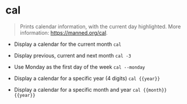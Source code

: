 # cal
> Prints calendar information, with the current day highlighted.
> More information: <https://manned.org/cal>.

- Display a calendar for the current month
`cal`

- Display previous, current and next month
`cal -3`

- Use Monday as the first day of the week
`cal --monday`

- Display a calendar for a specific year (4 digits)
`cal {{year}}`

- Display a calendar for a specific month and year
`cal {{month}} {{year}}`
